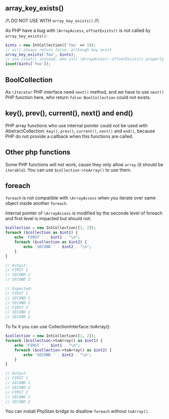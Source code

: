 ## array_key_exists()

/!\ DO NOT USE WITH `array_key_exists()` /!\

As PHP have a bug with `\ArrayAccess`, `offsetExists()` is not called by `array_key_exists()`:
```php
$ints = new IntCollection(['foo' => 18);
// will always return false, although key exist
array_key_exists('foo', $ints);
// use isset() instead, who call \ArrayAccess::offsetExists() properly
isset($ints['foo']);
```

## BoolCollection

As `\Iterator` PHP interface need `next()` method, and we have to use `next()` PHP function here, who return `false`: `BoolCollection` could not exists.

## key(), prev(), current(), next() and end()

PHP array functions who use internal pointer could not be used with AbstractCollection: `key()`, `prev()`, `current()`, `next()` and `end()`,
because PHP do not provide a callback when this functions are called.

## Other php functions

Some PHP functions will not work, cause they only allow `array` (it should be `iterable`).
You can use `$collection->toArray()` to use them.

## foreach

`foreach` is not compatible with `\ArrayAccess` when you iterate over same object inside another `foreach`.

Internal pointer of `\ArrayAccess` is modified by the seconde level of foreach and first level is impacted but should not:

```php
$collection = new IntCollection([1, 2]);
foreach ($collection as $int1) {
    echo 'FIRST ' . $int1 . "\n";
    foreach ($collection as $int2) {
        echo 'SECOND ' . $int2 . "\n";
    }
}

// Output:
// FIRST 1
// SECOND 1
// SECOND 2

// Expected:
// FIRST 1
// SECOND 1
// SECOND 2
// FIRST 2
// SECOND 1
// SECOND 2
```

To fix it you can use CollectionInterface::toArray():
```php
$collection = new IntCollection([1, 2]);
foreach ($collection->toArray() as $int1) {
    echo 'FIRST ' . $int1 . "\n";
    foreach ($collection->toArray() as $int2) {
        echo 'SECOND ' . $int2 . "\n";
    }
}

// Output:
// FIRST 1
// SECOND 1
// SECOND 2
// FIRST 2
// SECOND 1
// SECOND 2
```

You can install PhpStan bridge to disallow `foreach` without `toArray()`.
